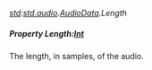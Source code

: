 _[std](../../modules/std/std-module.md):[std.audio](../../modules/std/std-audio.md).[AudioData](../../modules/std/std-audio-audiodata.md).Length_
##### Property Length:[Int](../../modules/wonkey/wonkey-types-int.md)
The length, in samples, of the audio.
